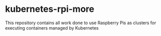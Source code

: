 # kubernetes-rpi-more
This repository contains all work done to use Raspberry Pis as clusters for executing containers managed by Kubernetes
